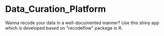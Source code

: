 # Data_Curation_Platform

Wanna recode your data in a well-documented manner? Use this shiny app which is developed based on "recodeflow" package in R. 
